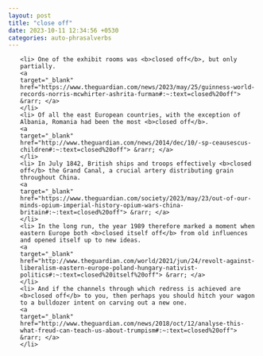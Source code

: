 ```yaml
---
layout: post
title: "close off"
date: 2023-10-11 12:34:56 +0530
categories: auto-phrasalverbs
---
```

<ol>

    <li> One of the exhibit rooms was <b>closed off</b>, but only partially.
    <a 
    target="_blank" 
    href="https://www.theguardian.com/news/2023/may/25/guinness-world-records-norris-mcwhirter-ashrita-furman#:~:text=closed%20off"> &rarr; </a>
    </li>
    <li> Of all the east European countries, with the exception of Albania, Romania had been the most <b>closed off</b>.
    <a 
    target="_blank" 
    href="http://www.theguardian.com/news/2014/dec/10/-sp-ceausescus-children#:~:text=closed%20off"> &rarr; </a>
    </li>
    <li> In July 1842, British ships and troops effectively <b>closed off</b> the Grand Canal, a crucial artery distributing grain throughout China.
    <a 
    target="_blank" 
    href="https://www.theguardian.com/society/2023/may/23/out-of-our-minds-opium-imperial-history-opium-wars-china-britain#:~:text=closed%20off"> &rarr; </a>
    </li>
    <li> In the long run, the year 1989 therefore marked a moment when eastern Europe both <b>closed itself off</b> from old influences and opened itself up to new ideas.
    <a 
    target="_blank" 
    href="http://www.theguardian.com/world/2021/jun/24/revolt-against-liberalism-eastern-europe-poland-hungary-nativist-politics#:~:text=closed%20itself%20off"> &rarr; </a>
    </li>
    <li> And if the channels through which redress is achieved are <b>closed off</b> to you, then perhaps you should hitch your wagon to a bulldozer intent on carving out a new one.
    <a 
    target="_blank" 
    href="http://www.theguardian.com/news/2018/oct/12/analyse-this-what-freud-can-teach-us-about-trumpism#:~:text=closed%20off"> &rarr; </a>
    </li>